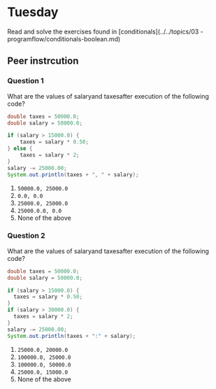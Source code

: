 # Tuesday

Read and solve the exercises found in [conditionals](../../topics/03 - programflow/conditionals-boolean.md)



## Peer instrcution

### Question 1

What are the values of salaryand taxesafter execution of the following code? 

```java
double taxes = 50000.0;
double salary = 50000.0;

if (salary > 15000.0) {
    taxes = salary * 0.50;
} else {
    taxes = salary * 2;
}
salary -= 25000.00;
System.out.println(taxes + ", " + salary);
```

1. `50000.0, 25000.0`
2. `0.0, 0.0`
3. `25000.0, 25000.0`
4. `25000.0.0, 0.0 `
5. None of the above



### Question 2

What are the values of salaryand taxesafter execution of the following code? 

```java
double taxes = 50000.0;
double salary = 50000.0;

if (salary > 15000.0) {
  taxes = salary * 0.50;
}
if (salary > 30000.0) {
  taxes = salary * 2;
}
salary -= 25000.00;
System.out.println(taxes + ":" + salary);
```

1. `25000.0, 20000.0`
2. `100000.0, 25000.0`
3. `100000.0, 50000.0`
4. `25000.0, 15000.0 `
5. None of the above

